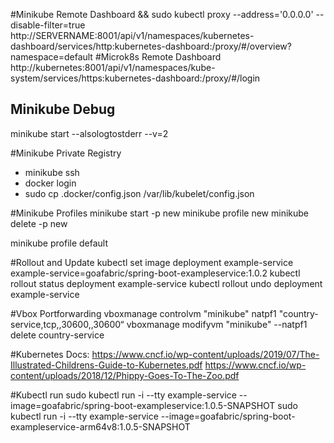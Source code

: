 #Minikube Remote Dashboard
&& sudo kubectl proxy --address='0.0.0.0' --disable-filter=true
http://SERVERNAME:8001/api/v1/namespaces/kubernetes-dashboard/services/http:kubernetes-dashboard:/proxy/#/overview?namespace=default
#Microk8s Remote Dashboard
http://kubernetes:8001/api/v1/namespaces/kube-system/services/https:kubernetes-dashboard:/proxy/#/login

## Minikube Debug
minikube start --alsologtostderr --v=2

#Minikube Private Registry
- minikube ssh
- docker login
- sudo cp .docker/config.json /var/lib/kubelet/config.json

#Minikube Profiles
minikube start -p new
minikube profile new
minikube delete -p new

minikube profile default

#Rollout and Update
kubectl set image deployment example-service example-service=goafabric/spring-boot-exampleservice:1.0.2
kubectl rollout status deployment example-service
kubectl rollout undo deployment example-service

#Vbox Portforwarding
vboxmanage controlvm "minikube" natpf1  "country-service,tcp,,30600,,30600“
vboxmanage modifyvm "minikube" --natpf1  delete country-service

#Kubernetes Docs:
https://www.cncf.io/wp-content/uploads/2019/07/The-Illustrated-Childrens-Guide-to-Kubernetes.pdf
https://www.cncf.io/wp-content/uploads/2018/12/Phippy-Goes-To-The-Zoo.pdf

#Kubectl run
sudo kubectl run -i --tty example-service --image=goafabric/spring-boot-exampleservice:1.0.5-SNAPSHOT
sudo kubectl run -i --tty example-service --image=goafabric/spring-boot-exampleservice-arm64v8:1.0.5-SNAPSHOT